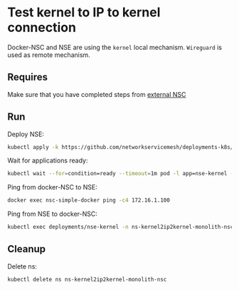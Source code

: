 # Test kernel to IP to kernel connection

Docker-NSC and NSE are using the `kernel` local mechanism.
`Wireguard` is used as remote mechanism.

## Requires

Make sure that you have completed steps from [external NSC](../../)

## Run

Deploy NSE:
```bash
kubectl apply -k https://github.com/networkservicemesh/deployments-k8s/examples/k8s_monolith/external_nsc/usecases/Kernel2IP2Kernel?ref=99000495abec2299d93df8f0cfa8808526501c15
```

Wait for applications ready:
```bash
kubectl wait --for=condition=ready --timeout=1m pod -l app=nse-kernel -n ns-kernel2ip2kernel-monolith-nsc
```

Ping from docker-NSC to NSE:
```bash
docker exec nsc-simple-docker ping -c4 172.16.1.100
```

Ping from NSE to docker-NSC:
```bash
kubectl exec deployments/nse-kernel -n ns-kernel2ip2kernel-monolith-nsc -- ping -c 4 172.16.1.101
```

## Cleanup

Delete ns:

```bash
kubectl delete ns ns-kernel2ip2kernel-monolith-nsc
```
